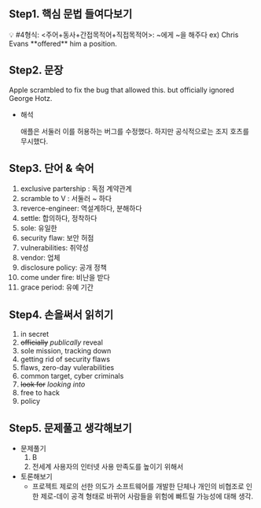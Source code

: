 ## Step1. 핵심 문법 들여다보기

<aside>
💡 #4형식: <주어+동사+간접목적어+직접목적어>: ~에게 ~을 해주다
ex) Chris Evans **offered** him a position.

</aside>

## Step2. 문장

Apple scrambled to fix the bug that allowed this. but officially ignored George Hotz.

- 해석
    
    애플은 서둘러 이를 허용하는 버그를 수정했다. 하지만 공식적으로는 조지 호츠를 무시했다.
    

## Step3. 단어 & 숙어

1. exclusive partership : 독점 계약관계
2. scramble to V : 서둘러 ~ 하다
3. reverce-engineer: 역설계하다, 분해하다
4. settle:  합의하다, 정착하다
5. sole: 유일한
6. security flaw: 보안 허점
7. vulnerabilities: 취약성
8. vendor: 업체
9. disclosure policy: 공개 정책
10. come under fire: 비난을 받다
11. grace period: 유예 기간

## Step4. 손을써서 읽히기

1. in secret
2. ~~officially~~ *publically* reveal 
3. sole mission, tracking down
4. getting rid of security flaws
5. flaws, zero-day vulerabilities
6. common target, cyber criminals
7. ~~look for~~  *looking into*
8. free to hack
9. policy

## Step5. 문제풀고 생각해보기

- 문제풀기
    1. B
    2. 전세계 사용자의 인터넷 사용 만족도를 높이기 위해서
- 토론해보기
    - 프로젝트 제로의 선한 의도가 소프트웨어를 개발한 단체나 개인의 비협조로 인한 제로-데이 공격 형태로 바뀌어 사람들을 위험에 빠트릴 가능성에 대해 생각.
